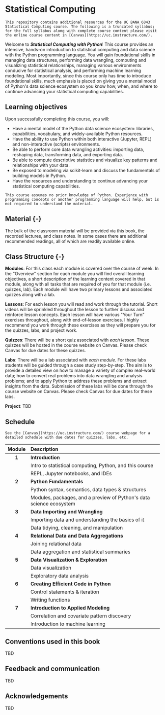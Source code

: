 # Statistical Computing

```{note}
This repository contains additional resources for the UC BANA 6043 Statistical Computing course. The following is a truncated syllabus; for the full syllabus along with complete course content please visit the online course content in [Canvas](https://uc.instructure.com/).
```

Welcome to ___Statistical Computing with Python___! This course provides an intensive, hands-on introduction to statistical computing and data science with the Python programming language. You will gain foundational skills in managing data structures, performing data wrangling, computing and visualizing statistical relationships, managing various environments conducive for statistical analysis, and performing machine learning modeling. Most importantly, since this course only has time to introduce foundational skills, much emphasis is placed on giving you a mental model of Python's data science ecosystem so you know how, when, and where to continue advancing your statistical computing capabilities.

## Learning objectives

Upon successfully completing this course, you will:

* Have a mental model of the Python data science ecosystem: libraries, capabilities, vocabulary, and widely-available Python resources.
* Have the ability to use Python within both interactive (Jupyter, REPL) and non-interactive (scripts) environments.
* Be able to perform core data wrangling activities: importing data, reshaping data, transforming data, and exporting data.
* Be able to compute descriptive statistics and visualize key patterns and relationships with your data.
* Be exposed to modeling via scikit-learn and discuss the fundamentals of building models in Python.
* Have the resources and understanding to continue advancing your statistical computing capabilities.

```{note}
This course assumes no prior knowledge of Python. Experience with programming concepts or another programming language will help, but is not required to understand the material.
```
## Material {-}

The bulk of the classroom material will be provided via this book, the recorded lectures, and class notes. In some cases there are additional recommended readings, all of which are readily available online.

## Class Structure {-}

__Modules__: For this class each module is covered over the course of week. In the "Overview" section for each module you will find overall learning objectives, a short description of the learning content covered in that module, along with all tasks that are required of you for that module (i.e. quizzes, lab). Each module will have two primary lessons and associated quizzes along with a lab.

__Lessons__: For each lesson you will read and work through the tutorial. Short videos will be sprinkled throughout the lesson to further discuss and reinforce lesson concepts. Each lesson will have various "Your Turn" exercises throughout, along with end-of-lesson exercises. I highly recommend you work through these exercises as they will prepare you for the quizzes, labs, and project work.

__Quizzes__: There will be a short quiz associated with _each lesson_. These quizzes will be hosted in the course website on Canvas. Please check Canvas for due dates for these quizzes.

__Labs__: There will be a lab associated with _each module_. For these labs students will be guided through a case study step-by-step. The aim is to provide a detailed view on how to manage a variety of complex real-world data; how to convert real problems into data wrangling and analysis problems; and to apply Python to address these problems and extract insights from the data. Submission of these labs will be done through the course website on Canvas. Please check Canvas for due dates for these labs.

__Project__: TBD

## Schedule

```{note}
See the [Canvas](https://uc.instructure.com/) course webpage for a detailed schedule with due dates for quizzes, labs, etc.
```

| Module        | Description                                                         |
|:-------------:|:--------------------------------------------------------------------|
| **1**         | **Introduction**                                                    |
|               | Intro to statistical computing, Python, and this course             |
|               | REPL, Jupyter notebooks, and IDEs                                   |
| **2**         | **Python Fundamentals**                                             |
|               | Python syntax, semantics, data types & structures                   |
|               | Modules, packages, and a preview of Python's data science ecosystem |
| **3**         | **Data Importing and Wrangling**                                    |
|               | Importing data and understanding the basics of it                   |
|               | Data tidying, cleaning, and manipulation                            |
| **4**         | **Relational Data and Data Aggregations**                           |
|               | Joining relational data                                             |
|               | Data aggregation and statistical summaries                          |
| **5**         | **Data Visualization & Exploration**                                |
|               | Data visualization                                                  |
|               | Exploratory data analysis                                           |
| **6**         | **Creating Efficient Code in Python**                               |
|               | Control statements & iteration                                      |
|               | Writing functions                                                   |
| **7**         | **Introduction to Applied Modeling**                                |
|               | Correlation and covariate pattern discovery                         |
|               | Introduction to machine learning                                    |

## Conventions used in this book

TBD

## Feedback and communication

TBD

## Acknowledgements

TBD

